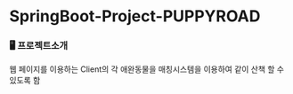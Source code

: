# SpringBoot-Project-PUPPYROAD


### 🖥️ 프로젝트소개

웹 페이지를 이용하는 Client의 각 애완동물을 매칭시스템을 이용하여 같이 산책 할 수 있도록 함
